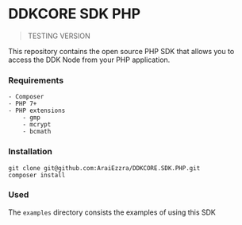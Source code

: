 # DDKCORE SDK PHP

> TESTING VERSION

This repository contains the open source PHP SDK that allows you to access the DDK Node from your PHP application.


### Requirements

```
- Composer
- PHP 7+
- PHP extensions 
    - gmp
    - mcrypt
    - bcmath
```


### Installation

```
git clone git@github.com:AraiEzzra/DDKCORE.SDK.PHP.git
composer install
```


### Used

The `examples` directory consists the examples of using this SDK

```


```